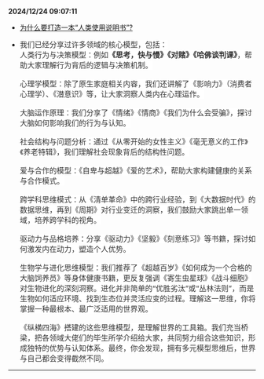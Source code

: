 
**2024/12/24 09:07:11**

- [为什么要打造一本“人类使用说明书”?](https://mp.weixin.qq.com/s/idlUMZqXV_Fy_h0R0jRaUg?poc_token=HHQIamejFRwydxtXYdgLDJc4tABk9Ozh96pASwlr)

- <span style="color: rgb(51, 51, 51);text-decoration: none solid rgb(51, 51, 51);font-size: 15px;background-color: rgb(255, 255, 255);font-family: -apple-system, &quot;PingFang SC&quot;, &quot;Helvetica Neue&quot;, Helvetica, &quot;Segoe UI&quot;, Ubuntu, Roboto, Oxygen, Cantarell, &quot;Microsoft YaHei UI&quot;, &quot;Microsoft YaHei&quot;, &quot;Source Han Sans CN&quot;, &quot;WenQuanYi Micro Hei&quot;, sans-serif, &quot;Apple Color Emoji&quot;, &quot;Segoe UI Emoji&quot;, &quot;Segoe UI Symbol&quot;;letter-spacing: normal;text-align: start;" class="js_darkmode__18">我们已经分享过许多领域的核心模型，包括：</span><br style="border-width: 0px;border-style: solid;border-color: rgb(229, 231, 235);" class="js_darkmode__19"><span style="color: rgb(51, 51, 51);text-decoration: none solid rgb(51, 51, 51);font-size: 15px;background-color: rgb(255, 255, 255);font-family: -apple-system, &quot;PingFang SC&quot;, &quot;Helvetica Neue&quot;, Helvetica, &quot;Segoe UI&quot;, Ubuntu, Roboto, Oxygen, Cantarell, &quot;Microsoft YaHei UI&quot;, &quot;Microsoft YaHei&quot;, &quot;Source Han Sans CN&quot;, &quot;WenQuanYi Micro Hei&quot;, sans-serif, &quot;Apple Color Emoji&quot;, &quot;Segoe UI Emoji&quot;, &quot;Segoe UI Symbol&quot;;letter-spacing: normal;text-align: start;" class="js_darkmode__20">人类行为与决策模型：例如<strong>《思考，快与慢》《对赌》《哈佛谈判课》</strong>，帮助大家理解行为背后的逻辑与决策机制。</span><br style="border-width: 0px;border-style: solid;border-color: rgb(229, 231, 235);" class="js_darkmode__21"><br style="border-width: 0px;border-style: solid;border-color: rgb(229, 231, 235);" class="js_darkmode__22"><span style="color: rgb(51, 51, 51);text-decoration: none solid rgb(51, 51, 51);font-size: 15px;background-color: rgb(255, 255, 255);font-family: -apple-system, &quot;PingFang SC&quot;, &quot;Helvetica Neue&quot;, Helvetica, &quot;Segoe UI&quot;, Ubuntu, Roboto, Oxygen, Cantarell, &quot;Microsoft YaHei UI&quot;, &quot;Microsoft YaHei&quot;, &quot;Source Han Sans CN&quot;, &quot;WenQuanYi Micro Hei&quot;, sans-serif, &quot;Apple Color Emoji&quot;, &quot;Segoe UI Emoji&quot;, &quot;Segoe UI Symbol&quot;;letter-spacing: normal;text-align: start;" class="js_darkmode__23">心理学模型：除了原生家庭相关内容，我们还讲解了《影响力》（消费者心理学）、《潜意识》等，让大家洞察人类内在心理运作。</span><br style="border-width: 0px;border-style: solid;border-color: rgb(229, 231, 235);" class="js_darkmode__24"><br style="border-width: 0px;border-style: solid;border-color: rgb(229, 231, 235);" class="js_darkmode__25"><span style="color: rgb(51, 51, 51);text-decoration: none solid rgb(51, 51, 51);font-size: 15px;background-color: rgb(255, 255, 255);font-family: -apple-system, &quot;PingFang SC&quot;, &quot;Helvetica Neue&quot;, Helvetica, &quot;Segoe UI&quot;, Ubuntu, Roboto, Oxygen, Cantarell, &quot;Microsoft YaHei UI&quot;, &quot;Microsoft YaHei&quot;, &quot;Source Han Sans CN&quot;, &quot;WenQuanYi Micro Hei&quot;, sans-serif, &quot;Apple Color Emoji&quot;, &quot;Segoe UI Emoji&quot;, &quot;Segoe UI Symbol&quot;;letter-spacing: normal;text-align: start;" class="js_darkmode__26">大脑运作原理：我们分享了《情绪》《情商》《我们为什么会受骗》，探讨大脑如何影响我们的行为与认知。</span><br style="border-width: 0px;border-style: solid;border-color: rgb(229, 231, 235);" class="js_darkmode__27"><br style="border-width: 0px;border-style: solid;border-color: rgb(229, 231, 235);" class="js_darkmode__28"><span style="color: rgb(51, 51, 51);text-decoration: none solid rgb(51, 51, 51);font-size: 15px;background-color: rgb(255, 255, 255);font-family: -apple-system, &quot;PingFang SC&quot;, &quot;Helvetica Neue&quot;, Helvetica, &quot;Segoe UI&quot;, Ubuntu, Roboto, Oxygen, Cantarell, &quot;Microsoft YaHei UI&quot;, &quot;Microsoft YaHei&quot;, &quot;Source Han Sans CN&quot;, &quot;WenQuanYi Micro Hei&quot;, sans-serif, &quot;Apple Color Emoji&quot;, &quot;Segoe UI Emoji&quot;, &quot;Segoe UI Symbol&quot;;letter-spacing: normal;text-align: start;" class="js_darkmode__29">社会结构与问题分析：通过《从零开始的女性主义》《毫无意义的工作》《养老特辑》，我们理解社会现象背后的结构性问题。</span><br style="border-width: 0px;border-style: solid;border-color: rgb(229, 231, 235);" class="js_darkmode__30"><br style="border-width: 0px;border-style: solid;border-color: rgb(229, 231, 235);" class="js_darkmode__31"><span style="color: rgb(51, 51, 51);text-decoration: none solid rgb(51, 51, 51);font-size: 15px;background-color: rgb(255, 255, 255);font-family: -apple-system, &quot;PingFang SC&quot;, &quot;Helvetica Neue&quot;, Helvetica, &quot;Segoe UI&quot;, Ubuntu, Roboto, Oxygen, Cantarell, &quot;Microsoft YaHei UI&quot;, &quot;Microsoft YaHei&quot;, &quot;Source Han Sans CN&quot;, &quot;WenQuanYi Micro Hei&quot;, sans-serif, &quot;Apple Color Emoji&quot;, &quot;Segoe UI Emoji&quot;, &quot;Segoe UI Symbol&quot;;letter-spacing: normal;text-align: start;" class="js_darkmode__32">爱与合作的模型：《自卑与超越》《爱的艺术》，帮助大家构建健康的关系与合作模式。</span><br style="border-width: 0px;border-style: solid;border-color: rgb(229, 231, 235);" class="js_darkmode__33"><br style="border-width: 0px;border-style: solid;border-color: rgb(229, 231, 235);" class="js_darkmode__34"><span style="color: rgb(51, 51, 51);text-decoration: none solid rgb(51, 51, 51);font-size: 15px;background-color: rgb(255, 255, 255);font-family: -apple-system, &quot;PingFang SC&quot;, &quot;Helvetica Neue&quot;, Helvetica, &quot;Segoe UI&quot;, Ubuntu, Roboto, Oxygen, Cantarell, &quot;Microsoft YaHei UI&quot;, &quot;Microsoft YaHei&quot;, &quot;Source Han Sans CN&quot;, &quot;WenQuanYi Micro Hei&quot;, sans-serif, &quot;Apple Color Emoji&quot;, &quot;Segoe UI Emoji&quot;, &quot;Segoe UI Symbol&quot;;letter-spacing: normal;text-align: start;" class="js_darkmode__35">跨学科思维模式：从《清单革命》中的跨行业经验，到《大数据时代》的数据思维，再到《周期》对行业变迁的洞察，我们鼓励大家跳出单一领域，培养跨学科的视角。</span><br style="border-width: 0px;border-style: solid;border-color: rgb(229, 231, 235);" class="js_darkmode__36"><br style="border-width: 0px;border-style: solid;border-color: rgb(229, 231, 235);" class="js_darkmode__37"><span style="color: rgb(51, 51, 51);text-decoration: none solid rgb(51, 51, 51);font-size: 15px;background-color: rgb(255, 255, 255);font-family: -apple-system, &quot;PingFang SC&quot;, &quot;Helvetica Neue&quot;, Helvetica, &quot;Segoe UI&quot;, Ubuntu, Roboto, Oxygen, Cantarell, &quot;Microsoft YaHei UI&quot;, &quot;Microsoft YaHei&quot;, &quot;Source Han Sans CN&quot;, &quot;WenQuanYi Micro Hei&quot;, sans-serif, &quot;Apple Color Emoji&quot;, &quot;Segoe UI Emoji&quot;, &quot;Segoe UI Symbol&quot;;letter-spacing: normal;text-align: start;" class="js_darkmode__38">驱动力与品格培养：分享《驱动力》《坚毅》《刻意练习》等书籍，探讨如何激发内在动力，塑造个人优势。</span><br style="border-width: 0px;border-style: solid;border-color: rgb(229, 231, 235);" class="js_darkmode__39"><br style="border-width: 0px;border-style: solid;border-color: rgb(229, 231, 235);" class="js_darkmode__40"><span style="color: rgb(51, 51, 51);text-decoration: none solid rgb(51, 51, 51);font-size: 15px;background-color: rgb(255, 255, 255);font-family: -apple-system, &quot;PingFang SC&quot;, &quot;Helvetica Neue&quot;, Helvetica, &quot;Segoe UI&quot;, Ubuntu, Roboto, Oxygen, Cantarell, &quot;Microsoft YaHei UI&quot;, &quot;Microsoft YaHei&quot;, &quot;Source Han Sans CN&quot;, &quot;WenQuanYi Micro Hei&quot;, sans-serif, &quot;Apple Color Emoji&quot;, &quot;Segoe UI Emoji&quot;, &quot;Segoe UI Symbol&quot;;letter-spacing: normal;text-align: start;" class="js_darkmode__41">生物学与进化思维模型：我们推荐了《超越百岁》《如何成为一个合格的大脑饲养员》等身体健康书籍，更反复强调《寄生虫星球》《战斗细胞》对生物进化的深刻洞察。进化并非简单的“优胜劣汰”或“丛林法则”，而是生物如何适应环境、找到生态位并灵活应变的过程。理解这一思维，你将掌握一种最根本、最广泛适用的世界观。</span><br style="border-width: 0px;border-style: solid;border-color: rgb(229, 231, 235);" class="js_darkmode__42"><br style="border-width: 0px;border-style: solid;border-color: rgb(229, 231, 235);" class="js_darkmode__43"><span style="color: rgb(51, 51, 51);text-decoration: none solid rgb(51, 51, 51);font-size: 15px;background-color: rgb(255, 255, 255);font-family: -apple-system, &quot;PingFang SC&quot;, &quot;Helvetica Neue&quot;, Helvetica, &quot;Segoe UI&quot;, Ubuntu, Roboto, Oxygen, Cantarell, &quot;Microsoft YaHei UI&quot;, &quot;Microsoft YaHei&quot;, &quot;Source Han Sans CN&quot;, &quot;WenQuanYi Micro Hei&quot;, sans-serif, &quot;Apple Color Emoji&quot;, &quot;Segoe UI Emoji&quot;, &quot;Segoe UI Symbol&quot;;letter-spacing: normal;text-align: start;" class="js_darkmode__44">《纵横四海》搭建的这些思维模型，是理解世界的工具箱。我们充当桥梁，把各领域大佬们的毕生所学介绍给大家，共同努力组合这些知识，形成独特的优势与认知体系。最终，你会发现，拥有多元模型思维后，世界与自己都会变得截然不同。</span>


---

